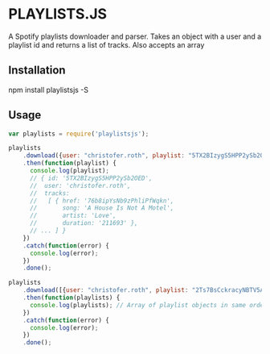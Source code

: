 # PLAYLISTS.JS

A Spotify playlists downloader and parser. Takes an object with a user and a playlist id and returns a list of tracks. Also accepts an array

## Installation

npm install playlistsjs -S

## Usage

```javascript
var playlists = require('playlistsjs');

playlists
    .download({user: "christofer.roth", playlist: "5TX2BIzygS5HPP2ySb2OED"})
    .then(function(playlist) {
      console.log(playlist);
      // { id: '5TX2BIzygS5HPP2ySb2OED',
      //  user: 'christofer.roth',
      //  tracks: 
      //   [ { href: '76b8ipYsNb9zPhliPfWqkn',
      //       song: 'A House Is Not A Motel',
      //       artist: 'Love',
      //       duration: '211693' },
      // ... ] }
    })
    .catch(function(error) {
      console.log(error);
    })
    .done();

playlists
    .download([{user: "christofer.roth", playlist: "2Ts7BsCckracyNBTV5AQzX"}, {user: "christofer.roth", playlist: "5TX2BIzygS5HPP2ySb2OED"}])
    .then(function(playlists) {
      console.log(playlists); // Array of playlist objects in same order as passed array.
    })
    .catch(function(error) {
      console.log(error);
    })
    .done();
```
